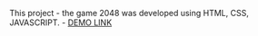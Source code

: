 This project - the game 2048 was developed using HTML, CSS, JAVASCRIPT.
    - [DEMO LINK](https://Vlad-Fedorishchev.github.io/js-game-2048/)
